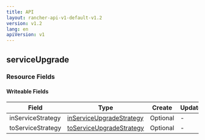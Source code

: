 ```yaml
---
title: API
layout: rancher-api-v1-default-v1.2
version: v1.2
lang: en
apiVersion: v1
---
```


## serviceUpgrade



### Resource Fields

#### Writeable Fields

Field | Type | Create | Update | Default | Notes
---|---|---|---|---|---
inServiceStrategy | [inServiceUpgradeStrategy]({{site.baseurl}}/rancher/{{page.version}}/{{page.lang}}/api/{{page.apiVersion}}/api-resources/inServiceUpgradeStrategy/) | Optional | - | - | 
toServiceStrategy | [toServiceUpgradeStrategy]({{site.baseurl}}/rancher/{{page.version}}/{{page.lang}}/api/{{page.apiVersion}}/api-resources/toServiceUpgradeStrategy/) | Optional | - | - | 



<br>

